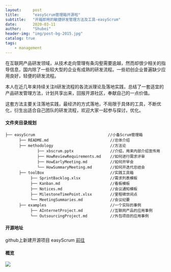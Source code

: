```yaml
---
layout:     post  
title:      "easyScrum管理箱开源啦"  
subtitle:   "开箱即用的敏捷研发管理方法及工具-easyScrum"  
date:       2020-03-11  
author:     "Shubei"  
header-img: "img/post-bg-2015.jpg"  
catalog: true  
tags:  
    - management    
---
```


在互联网产品研发领域，从技术走向管理有条沟壑需要逾越，然而却很少相关的指导信息，国内除了一些较大型的企业有成熟的研发流程。一些初创企业普遍缺少应用良好，轻便的研发流程。

本人在近几年来持续关注it研发流程的各流派理论及落地实践，总结了一套适宜的产品研发管理方法，计划共享出来，回报开源社区，奉献自己的一点价值。  

这套方法主要关注落地实践，最经济的方式落地，不局限于具体的工具，不断优化，衍生出适合自己团队的研发流程，欢迎大家一起参与探讨，优化。

#### 文件夹目录规划
```
├── easyScrum                                //小备Scrum管理箱
      ├── README.md                           //总体介绍
      ├── methodology                         //方法论
              ├── xbscrum.pptx                //介绍，用来内部介绍宣传用  
              ├── HowReviewRequirements.md    //如何进行需求评审
              ├── HowEarlyMeeting.md          //如何开早会 
              └── HowSummaryMeeting.md        //如何开迭代总结会
      ├── toolBox                             //实践工具箱
           ├── SprintBacklog.xlsx             //需求列表模板
           ├── Kanban.md                      //看板模板
           ├── Notices.md                     //会议通知模板
           ├── MilestoneTimePoint.xlsx        //里程碑世间点
           └── MeetingSummaries.md            //会议纪要
      ├── examples                            //一个实际的事例
           ├── AInternetProject.md            //互联网产品的应用事例
           └── OutsourcingProject.md          //外包项目的应用事例
```

#### 开源地址
github上新建开源项目 easyScrum [前往](https://github.com/lushubei/easyScrum)

#### 概览
![](http://shubei-blog.oss-cn-beijing.aliyuncs.com/pasteimageintomarkdown/2020-03-11/584759702127000.jpg?Expires=4737507448&OSSAccessKeyId=LTAI4Fv8o4J1qrtFrYcJsmA2&Signature=lJ3tlFCGL7tOtIbXIa5oI3nVU%2B0%3D)
